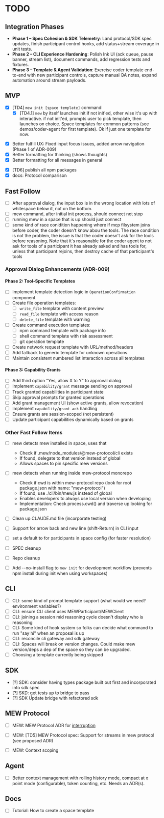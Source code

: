 # TODO

## Integration Phases
- **Phase 1 – Spec Cohesion & SDK Telemetry**: Land protocol/SDK spec updates, finish participant control hooks, add status+stream coverage in unit tests.
- **Phase 2 – CLI Experience Hardening**: Polish Ink UI (ack queue, pause banner, stream list), document commands, add regression tests and fixtures.
- **Phase 3 – Template & Agent Validation**: Exercise coder template end-to-end with new participant controls, capture manual QA notes, expand automation around stream payloads.

## MVP
- [x] [TD4] `mew init [space template]` command
    - [x] [TD4.1] `mew` by itself launches init if not init'ed, other wise it's up with interactive. if not init'ed, prompts user to pick template, then launches on choice. Space templates for common patterns (see demos/coder-agent for first template). Ok if just one template for now.
* [x] Better fulfill UX: Fixed input focus issues, added arrow navigation (Phase 1 of ADR-009)
* [x] Better formatting for thinking (shows thoughts)
* [x] Better formatting for all messages in general
- [x] [TD6] publish all npm packages
- [x] docs: Protocol comparison

## Fast Follow

* [ ] After approval dialog, the input box is in the wrong location with lots of whitespace below it, not on the bottom.
* [ ] mew command, after initial init process, should connect not stop
* [ ] running mew in a space that is up should just connect
* [ ] some kind of race conidition happening where if mcp filsystem joins before coder, the coder doesn't know abou the tools. The race condition is not the problem, the issue is that the coder doesn't ask for the tools before reasoning. Note that it's reasonable for the coder agent to not ask for tools of a participant it has already asked and has tools for, unless that participant rejoins, then destroy cache of that participant's tools

### Approval Dialog Enhancements (ADR-009)

#### Phase 2: Tool-Specific Templates
* [ ] Implement template detection logic in `OperationConfirmation` component
* [ ] Create file operation templates:
    * [ ] `write_file` template with content preview
    * [ ] `read_file` template with access reason
    * [ ] `delete_file` template with warning
* [ ] Create command execution templates:
    * [ ] npm command template with package info
    * [ ] shell command template with risk assessment
    * [ ] git operation template
* [ ] Create network request template with URL/method/headers
* [ ] Add fallback to generic template for unknown operations
* [ ] Maintain consistent numbered list interaction across all templates

#### Phase 3: Capability Grants
* [ ] Add third option "Yes, allow X to Y" to approval dialog
* [ ] Implement `capability/grant` message sending on approval
* [ ] Track granted capabilities in participant state
* [ ] Skip approval prompts for granted operations
* [ ] Add grant management UI (show active grants, allow revocation)
* [ ] Implement `capability/grant-ack` handling
* [ ] Ensure grants are session-scoped (not persistent)
* [ ] Update participant capabilities dynamically based on grants

### Other Fast Follow Items
* [ ] mew detects mew installed in space, uses that
    * Check if .mew/node_modules/@mew-protocol/cli exists
    * If found, delegate to that version instead of global
    * Allows spaces to pin specific mew versions
* [ ] mew detects when running inside mew-protocol monorepo
    * Check if cwd is within mew-protocol repo (look for root package.json with name: "mew-protocol")
    * If found, use ./cli/bin/mew.js instead of global
    * Enables developers to always use local version when developing
    * Implementation: Check process.cwd() and traverse up looking for package.json
* [ ] Clean up CLAUDE.md file (incorporate testing)
* [ ] Support for arrow back and new line (shift-Return) in CLI input
* [ ] set a default to for participants in space config (for faster resolution)
* [ ] SPEC cleanup
* [ ] Repo cleanup
* [ ] Add --no-install flag to `mew init` for development workflow (prevents npm install during init when using workspaces)


## CLI
* [ ] CLI: some kind of prompt template support (what would we need? environment variables?)
* [ ] CLI: ensure CLI client uses MEWParticipant/MEWClient
* [ ] CLI: joining a session mid reasoning cycle doesn't display who is reasoning
* [ ] CLI: Some kind of hook system so folks can decide what command to run "say hi" when an proposal is up
* [ ] CLI: reconcile cli gateway and sdk gateway
* [ ] CLI: Spaces will break on version changes. Could make mew version/deps a dep of the space so they can be upgraded.
* [ ] Choosing a template currently being skipped

## SDK
* [?] SDK: consider having types package built out first and incorporated into sdk spec
* [?] SKD: get tests up to bridge to pass
* [?] SDK Update bridge with refactored sdk

## MEW Protocol
* [ ] MEW: MEW Protocol ADR for [interruption](spec/v0.3/decisions/proposed/001-r5x-reasoning-interruption.md)
- [ ] MEW: [TD5] MEW Protocol spec: Support for streams in mew protocol (see proposed ADR)
* [ ] MEW: Context scoping


## Agent
* [ ] Better context management with rolling history mode, compact at x point mode (configurable), token counting, etc. Needs an ADR(s).

## Docs
* [ ] Tutorial: How to create a space template
